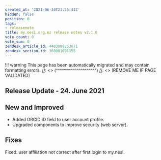 ```yaml
---
created_at: '2021-06-30T21:25:41Z'
hidden: false
position: 0
tags:
- releasenote
title: my.nesi.org.nz release notes v2.1.0
vote_count: 0
vote_sum: 0
zendesk_article_id: 4403008253071
zendesk_section_id: 360001091155
---
```




[//]: <> (REMOVE ME IF PAGE VALIDATED)
[//]: <> (vvvvvvvvvvvvvvvvvvvv)
!!! warning
    This page has been automatically migrated and may contain formatting errors.
[//]: <> (^^^^^^^^^^^^^^^^^^^^)
[//]: <> (REMOVE ME IF PAGE VALIDATED)

## Release Update - 24. June 2021

## New and Improved

-   Added ORCID iD field to user account profile.
-   Upgraded components to improve security (web server).

## Fixes

Fixed: user affiliation not correct after first login to my.nesi.

